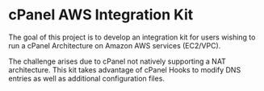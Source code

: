 # cPanel AWS Integration Kit
The goal of this project is to develop an integration kit for users wishing to run a cPanel Architecture
on Amazon AWS services (EC2/VPC).

The challenge arises due to cPanel not natively supporting a NAT architecture. This kit takes advantage
of cPanel Hooks to modify DNS entries as well as additional configuration files.
